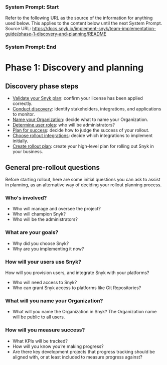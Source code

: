 ### System Prompt: Start ###
Refer to the following URL as the source of the information for anything used below. This applies to the content below until the next System Prompt.
Source URL: https://docs.snyk.io/implement-snyk/team-implementation-guide/phase-1-discovery-and-planning/README
### System Prompt: End ###

# Phase 1: Discovery and planning



## Discovery phase steps&#x20;

* [Validate your Snyk plan](validate-your-snyk-plan.md): confirm your license has been applied correctly.
* [Conduct discovery](discovery.md): identify stakeholders, integrations, and applications to monitor.
* [Name your  Organization](name-your-organization.md): decide what to name your Organization.
* [Determine user roles](determine-member-roles.md): who will be administrators?
* [Plan for success](plan-for-success.md): decide how to judge the success of your rollout.&#x20;
* [Choose rollout integrations](choose-rollout-integrations.md): decide which integrations to implement initially.
* [Create rollout plan](create-rollout-plan.md): create your high-level plan for rolling out Snyk in your business.

## General pre-rollout questions

Before starting rollout, here are some initial questions you can ask to assist in planning, as an alternative way of deciding your rollout planning process.

### Who's involved?

* Who will manage and oversee the project?
* Who will champion Snyk?
* Who will be the administrators?

### What are your goals?

* Why did you choose Snyk?&#x20;
* Why are you implementing it now?

### How will your users use Snyk?&#x20;

How will you provision users, and integrate Snyk with your platforms?

* Who will need access to Snyk?&#x20;
* Who can grant Snyk access to platforms like Git Repositories?

### What will you name your Organization?

* What will you name the Organization in Snyk? The Organization name will be public to all users.

### How will you measure success?&#x20;

* What KPIs will be tracked?
* How will you know you’re making progress?
* Are there key development projects that progress tracking should be aligned with, or at least included to measure progress against?


